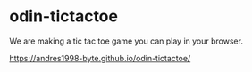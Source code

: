# odin-tictactoe
We are making a tic tac toe game you can play in your browser.

https://andres1998-byte.github.io/odin-tictactoe/

